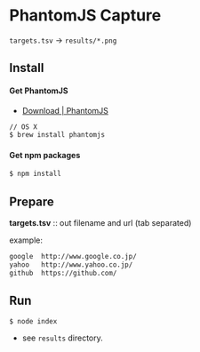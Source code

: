 PhantomJS Capture
=================

`targets.tsv` -> `results/*.png`


## Install

#### Get PhantomJS
- [Download | PhantomJS](http://phantomjs.org/download.html)

```bash
// OS X
$ brew install phantomjs
```

#### Get npm packages
```bash
$ npm install
```


## Prepare
__targets.tsv__ :: out filename and url (tab separated)

example:
```txt
google	http://www.google.co.jp/
yahoo	http://www.yahoo.co.jp/
github	https://github.com/
```

## Run

```bash
$ node index
```

- see `results` directory.
